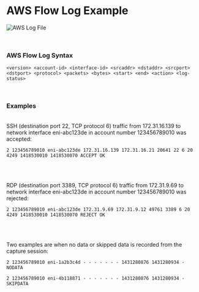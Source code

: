 # AWS Flow Log Example

![AWS Log File](https://media.amazonwebservices.com/blog/2015/flow_see_a_stream_2.png)

<br>

### AWS Flow Log Syntax

```
<version> <account-id> <interface-id> <srcaddr> <dstaddr> <srcport> <dstport> <protocol> <packets> <bytes> <start> <end> <action> <log-status>
```
<br>

### Examples
<br>
SSH (destination port 22, TCP protocol 6) traffic from 172.31.16.139 to network interface eni-abc123de in account number 123456789010 was accepted:


```
2 123456789010 eni-abc123de 172.31.16.139 172.31.16.21 20641 22 6 20 4249 1418530010 1418530070 ACCEPT OK
```
<br>
<br>

RDP (destination port 3389, TCP protocol 6) traffic from 172.31.9.69 to network interface eni-abc123de  in account number 123456789010 was rejected:



```
2 123456789010 eni-abc123de 172.31.9.69 172.31.9.12 49761 3389 6 20 4249 1418530010 1418530070 REJECT OK
```
<br>
<br>

Two examples are when no data or skipped data is recorded from the capture session:


```
2 123456789010 eni-1a2b3c4d - - - - - - - 1431280876 1431280934 - NODATA

2 123456789010 eni-4b118871 - - - - - - - 1431280876 1431280934 - SKIPDATA

